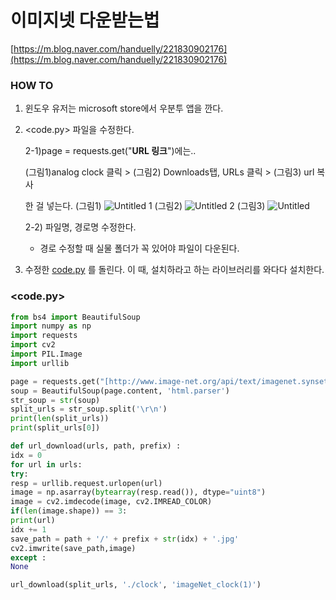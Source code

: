 # 이미지넷 다운받는법

[https://m.blog.naver.com/handuelly/221830902176](https://m.blog.naver.com/handuelly/221830902176)

### HOW TO

1. 윈도우 유저는 microsoft store에서 우분투 앱을 깐다.
2. <code.py> 파일을 수정한다.

    2-1)page = requests.get("**URL 링크**")에는..

    (그림1)analog clock 클릭 > (그림2) Downloads탭, URLs 클릭 > (그림3) url 복사

    한 걸 넣는다. 
(그림1)
![Untitled 1](https://user-images.githubusercontent.com/42104898/103252352-d66d4a80-49bf-11eb-96aa-8964dbb798df.png)
(그림2)
![Untitled 2](https://user-images.githubusercontent.com/42104898/103252354-d705e100-49bf-11eb-8ef4-2697daa37479.png)
(그림3)
![Untitled](https://user-images.githubusercontent.com/42104898/103252355-d8370e00-49bf-11eb-8e80-dd6aafca6282.png)

    2-2) 파일명, 경로명 수정한다.

    - 경로 수정할 때 실물 폴더가 꼭 있어야 파일이 다운된다.

3. 수정한 [code.py](http://code.py) 를 돌린다. 이 때, 설치하라고 하는 라이브러리를 와다다 설치한다.

### <code.py>

```python
from bs4 import BeautifulSoup
import numpy as np
import requests
import cv2
import PIL.Image
import urllib
```

```python
page = requests.get("[http://www.image-net.org/api/text/imagenet.synset.geturls?wnid=n02708093](http://www.image-net.org/api/text/imagenet.synset.geturls?wnid=n02708093)")
soup = BeautifulSoup(page.content, 'html.parser')
str_soup = str(soup)
split_urls = str_soup.split('\r\n')
print(len(split_urls))
print(split_urls[0])
```

```python
def url_download(urls, path, prefix) :
idx = 0
for url in urls:
try:
resp = urllib.request.urlopen(url)
image = np.asarray(bytearray(resp.read()), dtype="uint8")
image = cv2.imdecode(image, cv2.IMREAD_COLOR)
if(len(image.shape)) == 3:
print(url)
idx += 1
save_path = path + '/' + prefix + str(idx) + '.jpg'
cv2.imwrite(save_path,image)
except :
None
```

```python
url_download(split_urls, './clock', 'imageNet_clock(1)')
```

